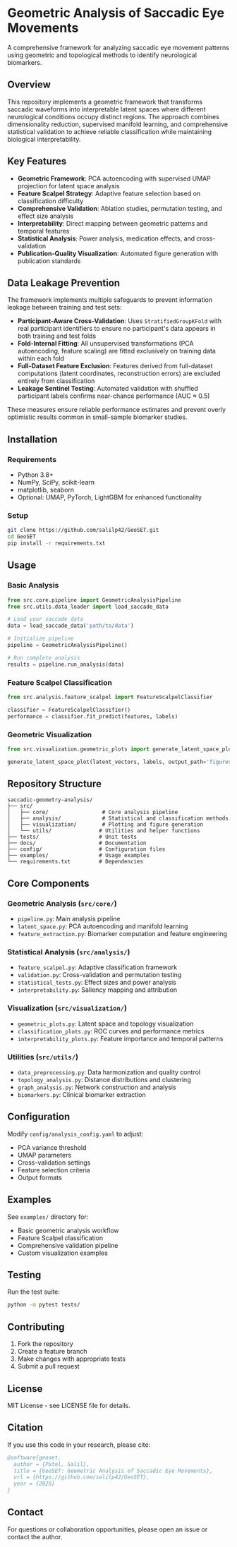 # Geometric Analysis of Saccadic Eye Movements

A comprehensive framework for analyzing saccadic eye movement patterns using geometric and topological methods to identify neurological biomarkers.

## Overview

This repository implements a geometric framework that transforms saccadic waveforms into interpretable latent spaces where different neurological conditions occupy distinct regions. The approach combines dimensionality reduction, supervised manifold learning, and comprehensive statistical validation to achieve reliable classification while maintaining biological interpretability.

## Key Features

- **Geometric Framework**: PCA autoencoding with supervised UMAP projection for latent space analysis
- **Feature Scalpel Strategy**: Adaptive feature selection based on classification difficulty
- **Comprehensive Validation**: Ablation studies, permutation testing, and effect size analysis
- **Interpretability**: Direct mapping between geometric patterns and temporal features
- **Statistical Analysis**: Power analysis, medication effects, and cross-validation
- **Publication-Quality Visualization**: Automated figure generation with publication standards

## Data Leakage Prevention

The framework implements multiple safeguards to prevent information leakage between training and test sets:

- **Participant-Aware Cross-Validation**: Uses `StratifiedGroupKFold` with real participant identifiers to ensure no participant's data appears in both training and test folds
- **Fold-Internal Fitting**: All unsupervised transformations (PCA autoencoding, feature scaling) are fitted exclusively on training data within each fold
- **Full-Dataset Feature Exclusion**: Features derived from full-dataset computations (latent coordinates, reconstruction errors) are excluded entirely from classification
- **Leakage Sentinel Testing**: Automated validation with shuffled participant labels confirms near-chance performance (AUC ≈ 0.5)

These measures ensure reliable performance estimates and prevent overly optimistic results common in small-sample biomarker studies.

## Installation

### Requirements

- Python 3.8+
- NumPy, SciPy, scikit-learn
- matplotlib, seaborn
- Optional: UMAP, PyTorch, LightGBM for enhanced functionality

### Setup

```bash
git clone https://github.com/salilp42/GeoSET.git
cd GeoSET
pip install -r requirements.txt
```

## Usage

### Basic Analysis

```python
from src.core.pipeline import GeometricAnalysisPipeline
from src.utils.data_loader import load_saccade_data

# Load your saccade data
data = load_saccade_data('path/to/data')

# Initialize pipeline
pipeline = GeometricAnalysisPipeline()

# Run complete analysis
results = pipeline.run_analysis(data)
```

### Feature Scalpel Classification

```python
from src.analysis.feature_scalpel import FeatureScalpelClassifier

classifier = FeatureScalpelClassifier()
performance = classifier.fit_predict(features, labels)
```

### Geometric Visualization

```python
from src.visualization.geometric_plots import generate_latent_space_plot

generate_latent_space_plot(latent_vectors, labels, output_path='figures/')
```

## Repository Structure

```
saccadic-geometry-analysis/
├── src/
│   ├── core/                 # Core analysis pipeline
│   ├── analysis/             # Statistical and classification methods
│   ├── visualization/        # Plotting and figure generation
│   └── utils/               # Utilities and helper functions
├── tests/                   # Unit tests
├── docs/                    # Documentation
├── config/                  # Configuration files
├── examples/                # Usage examples
└── requirements.txt         # Dependencies
```

## Core Components

### Geometric Analysis (`src/core/`)
- `pipeline.py`: Main analysis pipeline
- `latent_space.py`: PCA autoencoding and manifold learning
- `feature_extraction.py`: Biomarker computation and feature engineering

### Statistical Analysis (`src/analysis/`)
- `feature_scalpel.py`: Adaptive classification framework
- `validation.py`: Cross-validation and permutation testing
- `statistical_tests.py`: Effect sizes and power analysis
- `interpretability.py`: Saliency mapping and attribution

### Visualization (`src/visualization/`)
- `geometric_plots.py`: Latent space and topology visualization
- `classification_plots.py`: ROC curves and performance metrics
- `interpretability_plots.py`: Feature importance and temporal patterns

### Utilities (`src/utils/`)
- `data_preprocessing.py`: Data harmonization and quality control
- `topology_analysis.py`: Distance distributions and clustering
- `graph_analysis.py`: Network construction and analysis
- `biomarkers.py`: Clinical biomarker extraction

## Configuration

Modify `config/analysis_config.yaml` to adjust:
- PCA variance threshold
- UMAP parameters
- Cross-validation settings
- Feature selection criteria
- Output formats

## Examples

See `examples/` directory for:
- Basic geometric analysis workflow
- Feature Scalpel classification
- Comprehensive validation pipeline
- Custom visualization examples

## Testing

Run the test suite:

```bash
python -m pytest tests/
```

## Contributing

1. Fork the repository
2. Create a feature branch
3. Make changes with appropriate tests
4. Submit a pull request

## License

MIT License - see LICENSE file for details.

## Citation

If you use this code in your research, please cite:

```bibtex
@software{geoset,
  author = {Patel, Salil},
  title = {GeoSET: Geometric Analysis of Saccadic Eye Movements},
  url = {https://github.com/salilp42/GeoSET},
  year = {2025}
}
```

## Contact

For questions or collaboration opportunities, please open an issue or contact the author. 
